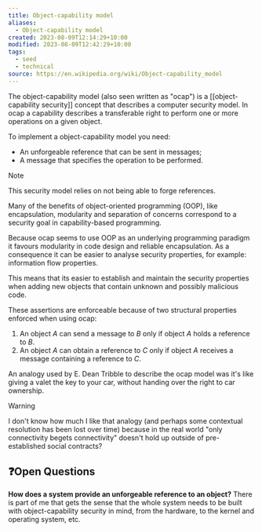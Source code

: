```yaml
---
title: Object-capability model
aliases:
  - Object-capability model
created: 2023-08-09T12:14:29+10:00
modified: 2023-08-09T12:42:29+10:00
tags:
  - seed
  - technical
source: https://en.wikipedia.org/wiki/Object-capability_model
---
```

The object-capability model (also seen written as "ocap") is a [[object-capability security]] concept that describes a computer security model. In ocap a capability describes a transferable right to perform one or more operations on a given object.

To implement a object-capability model you need:
- An unforgeable reference that can be sent in messages;
- A message that specifies the operation to be performed.

> [!note]
> 
> This security model relies on not being able to forge references.

Many of the benefits of object-oriented programming (OOP), like encapsulation, modularity and separation of concerns correspond to a security goal in capability-based programming.

Because ocap seems to use OOP as an underlying programming paradigm it favours modularity in code design and reliable encapsulation. As a consequence it can be easier to analyse security properties, for example: information flow properties.

This means that its easier to establish and maintain the security properties when adding new objects that contain unknown and possibly malicious code.

These assertions are enforceable because of two structural properties enforced when using ocap:
1. An object _A_ can send a message to _B_ only if object _A_ holds a reference to _B_.
2. An object _A_ can obtain a reference to _C_ only if object _A_ receives a message containing a reference to _C_.

An analogy used by E. Dean Tribble to describe the ocap model was it's like giving a valet the key to your car, without handing over the right to car ownership.

> [!warning]
> 
> I don't know how much I like that analogy (and perhaps some contextual resolution has been lost over time) because in the real world "only connectivity begets connectivity" doesn't hold up outside of pre-established social contracts?

## ❓Open Questions

**How does a system provide an unforgeable reference to an object?**
There is part of me that gets the sense that the whole system needs to be built with object-capability security in mind, from the hardware, to the kernel and operating system, etc.